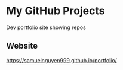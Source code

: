 # My GitHub Projects
Dev portfolio site showing repos

## Website
https://samuelnguyen999.github.io/portfolio/



